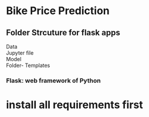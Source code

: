 # Bike Price Prediction

## Folder Strcuture for flask apps

Data  
Jupyter file  
Model  
Folder- Templates

### Flask: web framework of Python

# install all requirements first

